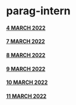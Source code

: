 # parag-intern

#### [4 MARCH 2022](https://github.com/sp18-interns/parag-intern/tree/main/4%20MARCH)

#### [7 MARCH 2022](https://github.com/sp18-interns/parag-intern/tree/main/7%20MARCH)

#### [8 MARCH 2022](https://github.com/sp18-interns/parag-intern/tree/main/8%20MARCH%202022)
 
#### [9 MARCH 2022](https://github.com/sp18-interns/parag-intern/tree/main/9%20MARCH%202022)

#### [10 MARCH 2022](https://github.com/sp18-interns/parag-intern/tree/main/10%20MARCH%202022)

#### [11 MARCH 2022](https://github.com/sp18-interns/parag-intern/tree/main/11%20MARCH%202022)
